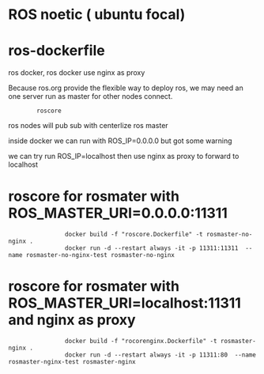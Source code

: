 # ROS noetic ( ubuntu focal)

# ros-dockerfile
ros docker, ros docker use nginx as proxy

Because ros.org provide the flexible way to deploy ros, we may need an one server run as master for other nodes connect.

            roscore

ros nodes will pub sub with centerlize ros master

inside docker we can run with ROS_IP=0.0.0.0 but got some warning 

we can try run ROS_IP=localhost then use nginx as proxy to forward to localhost

# roscore for rosmater with ROS_MASTER_URI=0.0.0.0:11311

                    docker build -f "roscore.Dockerfile" -t rosmaster-no-nginx .
                    docker run -d --restart always -it -p 11311:11311  --name rosmaster-no-nginx-test rosmaster-no-nginx

# roscore for rosmater with ROS_MASTER_URI=localhost:11311 and nginx as proxy

                    docker build -f "rocorenginx.Dockerfile" -t rosmaster-nginx .
                    docker run -d --restart always -it -p 11311:80  --name rosmaster-nginx-test rosmaster-nginx
